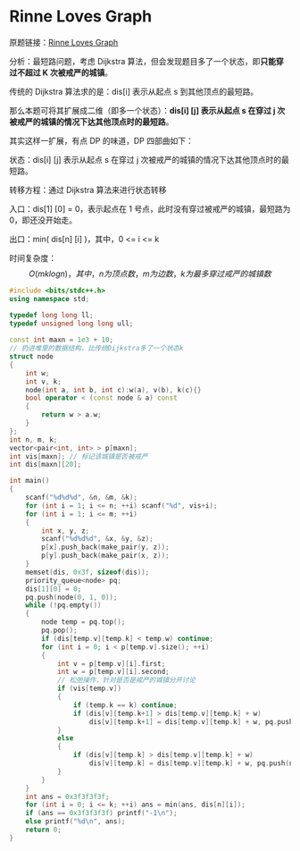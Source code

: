 # Rinne Loves Graph

原题链接：[Rinne Loves Graph](https://ac.nowcoder.com/acm/problem/22594)

分析：最短路问题，考虑 Dijkstra 算法，但会发现题目多了一个状态，即**只能穿过不超过 K 次被戒严的城镇**。

传统的 Dijkstra 算法求的是：dis[i] 表示从起点 s 到其他顶点的最短路。

那么本题可将其扩展成二维（即多一个状态）：**dis[i] [j] 表示从起点 s 在穿过 j 次被戒严的城镇的情况下达其他顶点时的最短路**。

其实这样一扩展，有点 DP 的味道，DP 四部曲如下：

状态：dis[i] [j] 表示从起点 s 在穿过 j 次被戒严的城镇的情况下达其他顶点时的最短路。

转移方程：通过 Dijkstra 算法来进行状态转移

入口：dis[1] [0] = 0，表示起点在 1 号点，此时没有穿过被戒严的城镇，最短路为 0，即还没开始走。

出口：min( dis[n] [i] )，其中，0 <= i <= k

时间复杂度：
$$
O(mklogn)，其中，n为顶点数，m为边数，k为最多穿过戒严的城镇数
$$




```cpp
#include <bits/stdc++.h>
using namespace std;

typedef long long ll;
typedef unsigned long long ull;
 
const int maxn = 1e3 + 10;
// 扔进堆里的数据结构，比传统Dijkstra多了一个状态k
struct node
{
    int w;
    int v, k;
    node(int a, int b, int c):w(a), v(b), k(c){}
    bool operator < (const node & a) const
    {
        return w > a.w;
    }
};
int n, m, k;
vector<pair<int, int> > p[maxn];
int vis[maxn]; // 标记该城镇是否被戒严
int dis[maxn][20];

int main()
{
    scanf("%d%d%d", &n, &m, &k);
    for (int i = 1; i <= n; ++i) scanf("%d", vis+i);
    for (int i = 1; i <= m; ++i)
    {
        int x, y, z;
        scanf("%d%d%d", &x, &y, &z);
        p[x].push_back(make_pair(y, z));
        p[y].push_back(make_pair(x, z));
    }
    memset(dis, 0x3f, sizeof(dis));
    priority_queue<node> pq;
    dis[1][0] = 0;
    pq.push(node(0, 1, 0));
    while (!pq.empty())
    {
        node temp = pq.top();
        pq.pop();
        if (dis[temp.v][temp.k] < temp.w) continue;
        for (int i = 0; i < p[temp.v].size(); ++i)
        {
            int v = p[temp.v][i].first;
            int w = p[temp.v][i].second;
            // 松弛操作，针对是否是戒严的城镇分开讨论
            if (vis[temp.v])
            {
                if (temp.k == k) continue;
                if (dis[v][temp.k+1] > dis[temp.v][temp.k] + w)
                    dis[v][temp.k+1] = dis[temp.v][temp.k] + w, pq.push(node(dis[v][temp.k+1], v, temp.k+1));
            }
            else
            {
                if (dis[v][temp.k] > dis[temp.v][temp.k] + w)
                    dis[v][temp.k] = dis[temp.v][temp.k] + w, pq.push(node(dis[v][temp.k], v, temp.k));
            }
        }
    }
    int ans = 0x3f3f3f3f;
    for (int i = 0; i <= k; ++i) ans = min(ans, dis[n][i]);
    if (ans == 0x3f3f3f3f) printf("-1\n");
    else printf("%d\n", ans);
    return 0;
}
```

